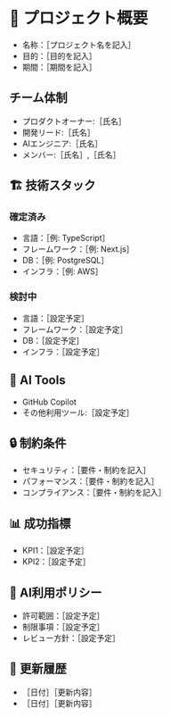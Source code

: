 # 🎯 プロジェクト概要

- 名称：［プロジェクト名を記入］
- 目的：［目的を記入］
- 期間：［期間を記入］

## チーム体制

- プロダクトオーナー:［氏名］
- 開発リード:［氏名］
- AIエンジニア:［氏名］
- メンバー:［氏名］,［氏名］

## 🏗️ 技術スタック

### 確定済み

- 言語：［例: TypeScript］
- フレームワーク：［例: Next.js］
- DB：［例: PostgreSQL］
- インフラ：［例: AWS］

### 検討中

- 言語：［設定予定］
- フレームワーク：［設定予定］
- DB：［設定予定］
- インフラ：［設定予定］

## 🤖 AI Tools

- GitHub Copilot
- その他利用ツール:［設定予定］

## 🔒 制約条件

- セキュリティ：［要件・制約を記入］
- パフォーマンス：［要件・制約を記入］
- コンプライアンス：［要件・制約を記入］

## 📊 成功指標

- KPI1：［設定予定］
- KPI2：［設定予定］

## 🤖 AI利用ポリシー

- 許可範囲：［設定予定］
- 制限事項：［設定予定］
- レビュー方針：［設定予定］

## 📝 更新履歴

- ［日付］［更新内容］
- ［日付］［更新内容］
